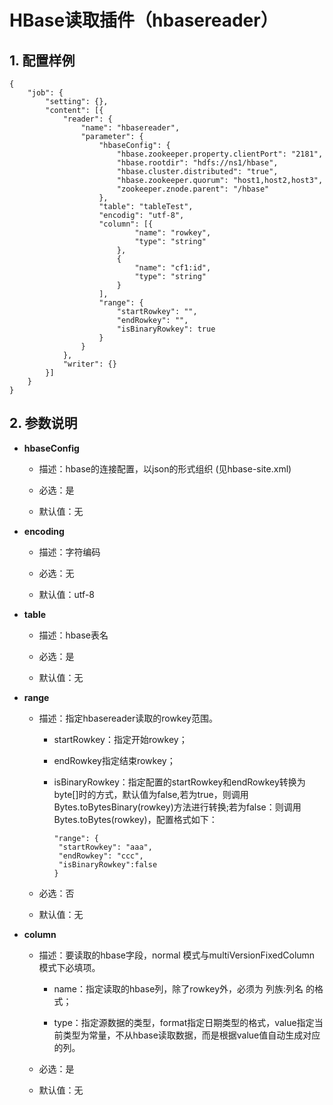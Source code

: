 # HBase读取插件（hbasereader）

## 1. 配置样例

```
{
	"job": {
		"setting": {},
		"content": [{
			"reader": {
				"name": "hbasereader",
				"parameter": {
					"hbaseConfig": {
						"hbase.zookeeper.property.clientPort": "2181",
						"hbase.rootdir": "hdfs://ns1/hbase",
						"hbase.cluster.distributed": "true",
						"hbase.zookeeper.quorum": "host1,host2,host3",
						"zookeeper.znode.parent": "/hbase"
					},
					"table": "tableTest",
					"encodig": "utf-8",
					"column": [{
							"name": "rowkey",
							"type": "string"
						},
						{
							"name": "cf1:id",
							"type": "string"
						}
					],
					"range": {
						"startRowkey": "",
						"endRowkey": "",
						"isBinaryRowkey": true
					}
				}
			},
			"writer": {}
		}]
	}
}
```

## 2. 参数说明

* **hbaseConfig**
  
  * 描述：hbase的连接配置，以json的形式组织 (见hbase-site.xml)
  
  * 必选：是
  
  * 默认值：无

* **encoding**
  
  * 描述：字符编码
  
  * 必选：无 
  
  * 默认值：utf-8 

* **table**
  
  * 描述：hbase表名
  
  * 必选：是 
  
  * 默认值：无 

* **range**
  
  * 描述：指定hbasereader读取的rowkey范围。   
    
    * startRowkey：指定开始rowkey；
    
    * endRowkey指定结束rowkey；
    
    * isBinaryRowkey：指定配置的startRowkey和endRowkey转换为byte[]时的方式，默认值为false,若为true，则调用Bytes.toBytesBinary(rowkey)方法进行转换;若为false：则调用Bytes.toBytes(rowkey)，配置格式如下：
      
      ```
      "range": {
       "startRowkey": "aaa",
       "endRowkey": "ccc",
       "isBinaryRowkey":false
      }
      ```
  
  * 必选：否 
  
  * 默认值：无 

* **column**
  
  * 描述：要读取的hbase字段，normal 模式与multiVersionFixedColumn 模式下必填项。
    
    * name：指定读取的hbase列，除了rowkey外，必须为 列族:列名 的格式；
    
    * type：指定源数据的类型，format指定日期类型的格式，value指定当前类型为常量，不从hbase读取数据，而是根据value值自动生成对应的列。
  
  * 必选：是
  
  * 默认值：无 
